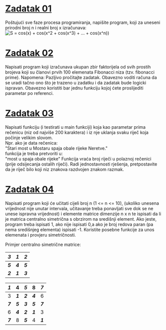 # [Zadatak 01](./Zadatak%2001.cpp)

Poštujući sve faze procesa programiranja, napišite program, koji za uneseni prirodni broj n i realni broj x izračunava:  
![S = cos(x) + cos(x^2 + cos(x^3) + ... + cos(x^n))](https://latex.codecogs.com/gif.latex?S&space;=&space;\con(x)&space;&plus;&space;\cos(x^2)&space;&plus;&space;\cos(x^3)&space;&plus;&space;...&space;&plus;&space;\cos(x^n))


# [Zadatak 02](./Zadatak%2002.cpp)

Napisati program koji izračunava ukupan zbir faktorijela od svih prostih brojeva koji su članovi prvih 100 elemenata Fibonacci niza (tzv. fibonacci prime).
Napomena: Pazljivo pročitajte zadatak. Obavezno voditi računa da se uradi tačno ono što je trazeno u zadatku i da zadatak bude logicki ispravan. Obavezno koristiti bar jednu funkciju kojoj ćete proslijediti parametar po referenci.


# [Zadatak 03](./Zadatak%2003.cpp)

Napisati funkciju (i testirati u main funkciji) koja kao parametar prima rečenicu (niz od najviše 200 karaktera) i iz nje uklanja svaku riječ koja počinje velikim slovom.  
Npr. ako je data rečenica:  
	"Stari most u Mostaru spaja obale rijeke Neretve."  
funkcija je treba pretvoriti u:  
	"most u spaja obale rijeke" 
Funkcija vraća broj riječi u polaznoj rečenici (prije odsijecanja ostalih riječi). Radi jednostavnosti rješenja, pretpostavite da je riječ bilo koji niz znakova razdvojen znakom razmak.


# [Zadatak 04](./Zadatak%2004.cpp)

Napisati program koji će učitati cijeli broj n (1 <= n <= 10), (ukoliko unesena vrijednost nije unutar intervala, učitavanje treba ponavljati sve dok se ne unese ispravna vrijednost) i elemente matrice dimenzije n x n te ispisati da li je matrica centralno simetrična s obrzirom na središnji element. Ako jeste, program treba ispisati 1, ako nije ispisati 0,a ako je broj redova paran (pa nema središnjeg elementa) ispisati -1. Koristite posebne funkcije za unos elemenata i provjeru simetričnosti.
  
Primjer centralno simetrične matrice:
  
  | *3* | *1* | *2* |
  | --- | --- | --- |
  | *__5__* | *__4__* | *__5__* |             
  | *__2__* | *__1__* | *__3__* |             
                    
  | *1* | 4 | *5* |  8 | *7* |
  | --- | --- | --- | --- | --- |
  | 3 | *__1__* | *__2__* | *__4__* | 6 |
  | *__7__* | *__5__* | *__3__* | *__5__* | *__7__* |
  | 6 | *__4__* | *__2__* | *__1__* | 3 |
  | *__7__* | 8 | *__5__* | 4 | *__1__* |